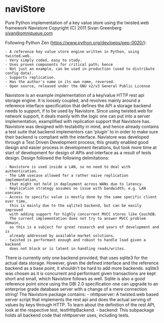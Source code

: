 naviStore
=========

Pure Python implementation of a key value store using the twisted.web framework
Navistore Copyright (C) 2011 Sivan Greenberg <sivan@omniqueue.com>


Following Python Zen (https://www.python.org/dev/peps/pep-0020/):

	- A reference key value store engine written in Python, using twisted.web.
	- Very simply coded, easy to study.
	- Uses proven components for critical path; hence
	- Not just an example, can be used in production (used to distribute config data).
	- Supports replication.
	- Has the author's name in its own name, reversed.
	- Open source, released under the GNU v2/v3 General Public License
  
Navistore is an example implementation of a key/value HTTP rest api
storage engine. It is loosely coupled, and revolves mainly around
a reference interface specification that defines the API a storage
backend needs to support, if to be used by Navistore. Since using
twisted.web for network support, it deals mainly with the logic
one can put into a server implementation, examplified with replication
support that Navistore has.
Navistore was designed with testability in mind, and hence already
contains a test suite that backend implementors can 'plugin' to
in order to make sure their backend is compliant with the interface.
Navistore was developed through a Test Driven Development process; this
greatly enabled good design and easier process in development iterations,
but took more time at start of development for design of APIs 
and interface as a result of tests design.
Design followed the following delimitations:

	- Navistore is used inside a LAN, so no need to deal with authentication.
	- The LAN usecase allowed for a rather naive replication implementation,
  	  that might not hold in deployment across WANs due to latency.
	- Replication strategy assumes no issue with bandwidth; e.g. LAN usecase.
	- Access to specific value is mostly done by the same specific client over time, 
	  this is mainly due to the sqlite3 backend, but can be easily improved
	  with adding support for highly concurrent MVCC stores like CouchDB. 
	  The current implementation does not try to answer MVCC problem domain,
	  as this is a subject for great research and years of development and is
	  already addressed by available market solutions.
	- twisted is performant enough and robust to handle load given a backend
	  does not block or is latent in handling reads/writes.
	  
There is currently only one backend provided, that uses sqlite3 for
the actual data storage. However, given the defined interface and
the reference backend as a base point, it shouldn't be hard to add
more backends. sqlite3 was chosen as it is concurrent and performant 
given transactions are kept short and small, which Navistore follows 
as well. Sqlite is also a good reference point since using the 
DBI 2.0 specification one can upgrade to an enterprise grade database 
server with a change of a mere connection string!
The Navistore package contains:
	- nhttpserver: A twisted.web based server script that implements the rest api
	  and does the actual serving of values by keys through HTTP. To learn about
	  the definition of the rest API, look at the respective test, testHttpBackend.
	- backend: This subpackage holds all backend code that nhttpserver uses, 
	  including tests.
